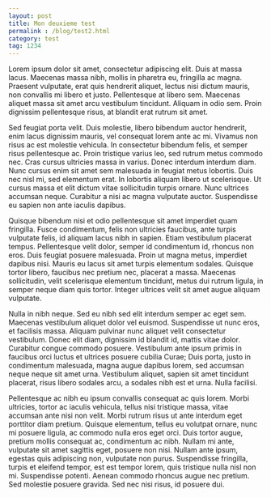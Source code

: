 ```yaml
---
layout: post
title: Mon deuxieme test
permalink : /blog/test2.html
category: test
tag: 1234
---
```

Lorem ipsum dolor sit amet, consectetur adipiscing elit. Duis at massa lacus. Maecenas massa nibh, mollis in pharetra eu, fringilla ac magna. Praesent vulputate, erat quis hendrerit aliquet, lectus nisi dictum mauris, non convallis mi libero et justo. Pellentesque at libero sem. Maecenas aliquet massa sit amet arcu vestibulum tincidunt. Aliquam in odio sem. Proin dignissim pellentesque risus, at blandit erat rutrum sit amet.

Sed feugiat porta velit. Duis molestie, libero bibendum auctor hendrerit, enim lacus dignissim mauris, vel consequat lorem ante ac mi. Vivamus non risus ac est molestie vehicula. In consectetur bibendum felis, et semper risus pellentesque ac. Proin tristique varius leo, sed rutrum metus commodo nec. Cras cursus ultricies massa in varius. Donec interdum interdum diam. Nunc cursus enim sit amet sem malesuada in feugiat metus lobortis. Duis nec nisl mi, sed elementum erat. In lobortis aliquam libero ut scelerisque. Ut cursus massa et elit dictum vitae sollicitudin turpis ornare. Nunc ultrices accumsan neque. Curabitur a nisi ac magna vulputate auctor. Suspendisse eu sapien non ante iaculis dapibus.

Quisque bibendum nisi et odio pellentesque sit amet imperdiet quam fringilla. Fusce condimentum, felis non ultricies faucibus, ante turpis vulputate felis, id aliquam lacus nibh in sapien. Etiam vestibulum placerat tempus. Pellentesque velit dolor, semper id condimentum id, rhoncus non eros. Duis feugiat posuere malesuada. Proin ut magna metus, imperdiet dapibus nisi. Mauris eu lacus sit amet turpis elementum sodales. Quisque tortor libero, faucibus nec pretium nec, placerat a massa. Maecenas sollicitudin, velit scelerisque elementum tincidunt, metus dui rutrum ligula, in semper neque diam quis tortor. Integer ultrices velit sit amet augue aliquam vulputate.

Nulla in nibh neque. Sed eu nibh sed elit interdum semper ac eget sem. Maecenas vestibulum aliquet dolor vel euismod. Suspendisse ut nunc eros, et facilisis massa. Aliquam pulvinar nunc aliquet velit consectetur vestibulum. Donec elit diam, dignissim id blandit id, mattis vitae dolor. Curabitur congue commodo posuere. Vestibulum ante ipsum primis in faucibus orci luctus et ultrices posuere cubilia Curae; Duis porta, justo in condimentum malesuada, magna augue dapibus lorem, sed accumsan neque neque sit amet urna. Vestibulum aliquet, sapien sit amet tincidunt placerat, risus libero sodales arcu, a sodales nibh est et urna. Nulla facilisi.

Pellentesque ac nibh eu ipsum convallis consequat ac quis lorem. Morbi ultricies, tortor ac iaculis vehicula, tellus nisi tristique massa, vitae accumsan ante nisi non velit. Morbi rutrum risus ut ante interdum eget porttitor diam pretium. Quisque elementum, tellus eu volutpat ornare, nunc mi posuere ligula, ac commodo nulla eros eget orci. Duis tortor augue, pretium mollis consequat ac, condimentum ac nibh. Nullam mi ante, vulputate sit amet sagittis eget, posuere non nisi. Nullam ante ipsum, egestas quis adipiscing non, vulputate non purus. Suspendisse fringilla, turpis et eleifend tempor, est est tempor lorem, quis tristique nulla nisl non mi. Suspendisse potenti. Aenean commodo rhoncus augue nec pretium. Sed molestie posuere gravida. Sed nec nisi risus, id posuere dui.